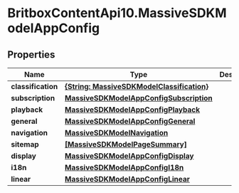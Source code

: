 # BritboxContentApi10.MassiveSDKModelAppConfig

## Properties
Name | Type | Description | Notes
------------ | ------------- | ------------- | -------------
**classification** | [**{String: MassiveSDKModelClassification}**](MassiveSDKModelClassification.md) |  | [optional] 
**subscription** | [**MassiveSDKModelAppConfigSubscription**](MassiveSDKModelAppConfigSubscription.md) |  | [optional] 
**playback** | [**MassiveSDKModelAppConfigPlayback**](MassiveSDKModelAppConfigPlayback.md) |  | [optional] 
**general** | [**MassiveSDKModelAppConfigGeneral**](MassiveSDKModelAppConfigGeneral.md) |  | [optional] 
**navigation** | [**MassiveSDKModelNavigation**](MassiveSDKModelNavigation.md) |  | [optional] 
**sitemap** | [**[MassiveSDKModelPageSummary]**](MassiveSDKModelPageSummary.md) |  | [optional] 
**display** | [**MassiveSDKModelAppConfigDisplay**](MassiveSDKModelAppConfigDisplay.md) |  | [optional] 
**i18n** | [**MassiveSDKModelAppConfigI18n**](MassiveSDKModelAppConfigI18n.md) |  | [optional] 
**linear** | [**MassiveSDKModelAppConfigLinear**](MassiveSDKModelAppConfigLinear.md) |  | [optional] 


